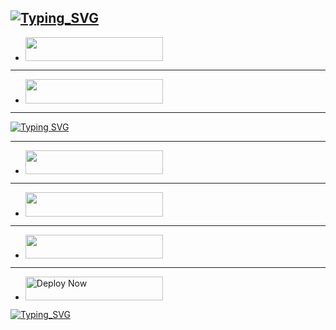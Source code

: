 [![Typing_SVG](https://readme-typing-svg.herokuapp.com?font=Rockstar-ExtraBold&size=85&pause=100000000&color=0000CC&lines=true&vCenter=true&width=1000&height=100&lines=WELCOME+PRINCE+MD)](https://git.io/typing-svg)
------------
- <a align="center"><a href="https://render.com"> <img src="https://img.shields.io/badge/FORK%20REPO-red?style=for-the-badge&logo=github" width="220" height="38.45"/></a></p>
------------
   - <a align="center"><a href="https://render.com"> <img src="https://img.shields.io/badge/GET%20SESSION-green?style=for-the-badge&logo=render" width="220" height="38.45"/></a></p>



--------------


[![Typing SVG](https://readme-typing-svg.herokuapp.com?font=Rockstar-ExtraBold&size=85&pause=100000000&color=00FF00&lines=true&vCenter=true&width=815&height=100&lines=DEPLOY-NOW)](https://git.io/typing-svg) 

-----

   - <a align="center"><a href="https://dashboard.heroku.com/new?template=https://github.com/bwbxmd/B.M.B-TECH">
 <img src="https://img.shields.io/badge/DEPLOY%20HEROKU%20NOW-blue?style=for-the-badge&logo=heroku" width="220" height="38.45"/></a></p>
 
 ----------
 
   - <a align="center"><a href="https://render.com"> <img src="https://img.shields.io/badge/DEPLOY%20RENDER-blue?style=for-the-badge&logo=render" width="220" height="38.45"/></a></p>


----------
 
  - <a href="https://railway.com"><img src="https://img.shields.io/badge/DEPLOY ON RAILWAY-h?color=red&style=for-the-badge&logo=msi" width="220" height="38.45"/></a></p>



----------

   - <a href="https://koyeb.com"><img title="Deploy Now" src="https://img.shields.io/badge/DEPLOY KOYEB NOW-h?color=red&style=for-the-badge&logo=msi" width="220" height="38.45"/></a></p>


[![Typing_SVG](https://readme-typing-svg.herokuapp.com?font=Rockstar-ExtraBold&size=85&pause=100000000&color=FF0000&lines=true&vCenter=true&width=1200&height=100&lines=CREATED+BY+PRINCE+TECH+TANZANIA)](https://git.io/typing-svg)
